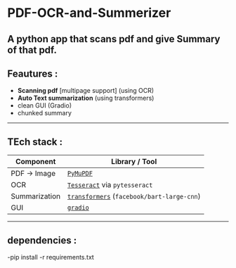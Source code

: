 # PDF-OCR-and-Summerizer
A python app that scans pdf and give Summary of that pdf.
---
## Feautures :
- **Scanning pdf** [multipage support] (using OCR)
- **Auto Text summarization** (using transformers)
- clean GUI (Gradio)
- chunked summary
---
## TEch stack :

| Component       | Library / Tool                       |
|----------------|--------------------------------------|
| PDF → Image     | [`PyMuPDF`](https://pymupdf.readthedocs.io/)     |
| OCR             | [`Tesseract`](https://github.com/tesseract-ocr/tesseract) via `pytesseract` |
| Summarization   | [`transformers`](https://huggingface.co/transformers/) (`facebook/bart-large-cnn`) |
| GUI             | [`gradio`](https://gradio.app/)      |
---

## dependencies :

-pip install -r requirements.txt
